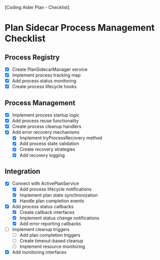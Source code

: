 [Coding Aider Plan - Checklist]

# Plan Sidecar Process Management Checklist

## Process Registry
- [x] Create PlanSidecarManager service
- [x] Implement process tracking map
- [x] Add process status monitoring
- [x] Create process lifecycle hooks

## Process Management
- [x] Implement process startup logic
- [x] Add process reuse functionality
- [x] Create process cleanup handlers
- [x] Add error recovery mechanisms
  - [x] Implement tryProcessRecovery method
  - [x] Add process state validation
  - [x] Create recovery strategies
  - [x] Add recovery logging

## Integration
- [x] Connect with ActivePlanService
  - [x] Add process lifecycle notifications
  - [x] Implement plan state synchronization
  - [x] Handle plan completion events
- [x] Add process status callbacks
  - [x] Create callback interfaces
  - [x] Implement status change notifications
  - [x] Add error reporting callbacks
- [ ] Implement cleanup triggers
  - [ ] Add plan completion triggers
  - [ ] Create timeout-based cleanup
  - [ ] Implement resource monitoring
- [x] Add monitoring interfaces
